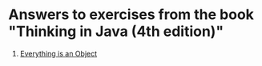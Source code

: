 # Answers to exercises from the book "Thinking in Java (4th edition)"

1. [Everything is an Object](object)